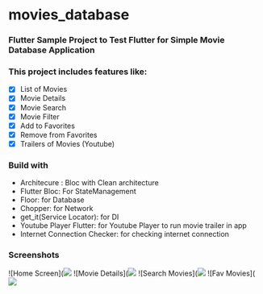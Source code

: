 # movies_database

### Flutter Sample Project to Test Flutter for Simple Movie Database Application

### This project includes features like:

- [x] List of Movies
- [x] Movie Details
- [x] Movie Search
- [x] Movie Filter
- [x] Add to Favorites
- [x] Remove from Favorites
- [x] Trailers of Movies (Youtube)

### Build with

- Architecure : Bloc with Clean architecture
- Flutter Bloc: For StateManagement
- Floor: for Database
- Chopper: for Network
- get_it(Service Locator): for DI
- Youtube Player Flutter: for Youtube Player to run movie trailer in app
- Internet Connection Checker: for checking internet connection

### Screenshots
![Home Screen](![](screenshots/home_screen.png)
![Movie Details](![](screenshots/movie_detail_screen.png)
![Search Movies](![](screenshots/search_movie.png)
![Fav Movies](![](screenshots/fav_movies.png)